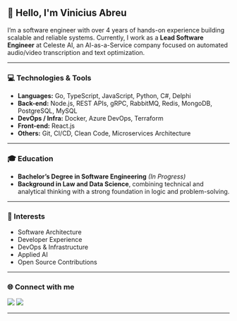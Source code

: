 ## 👋 Hello, I'm Vinicius Abreu

I’m a software engineer with over 4 years of hands-on experience building scalable and reliable systems. Currently, I work as a **Lead Software Engineer** at Celeste AI, an AI-as-a-Service company focused on automated audio/video transcription and text optimization.

---

### 💻 Technologies & Tools

- **Languages:** Go, TypeScript, JavaScript, Python, C#, Delphi  
- **Back-end:** Node.js, REST APIs, gRPC, RabbitMQ, Redis, MongoDB, PostgreSQL, MySQL  
- **DevOps / Infra:** Docker, Azure DevOps, Terraform  
- **Front-end:** React.js  
- **Others:** Git, CI/CD, Clean Code, Microservices Architecture

---

### 🎓 Education

- **Bachelor’s Degree in Software Engineering** *(In Progress)*  
- **Background in Law and Data Science**, combining technical and analytical thinking with a strong foundation in logic and problem-solving.

---

### 🧠 Interests

- Software Architecture  
- Developer Experience  
- DevOps & Infrastructure  
- Applied AI  
- Open Source Contributions
---

### 🌐 Connect with me

<div>  
  <a href="https://medium.com/@vinicius_abreu" target="_blank"><img src="https://img.shields.io/badge/Medium-12100E?style=for-the-badge&logo=medium&logoColor=white" target="_blank"></a>
  <a href="https://www.linkedin.com/in/vs-abreu/" target="_blank"><img src="https://img.shields.io/badge/-LinkedIn-%230077B5?style=for-the-badge&logo=linkedin&logoColor=white" target="_blank"></a>     
</div>

---
